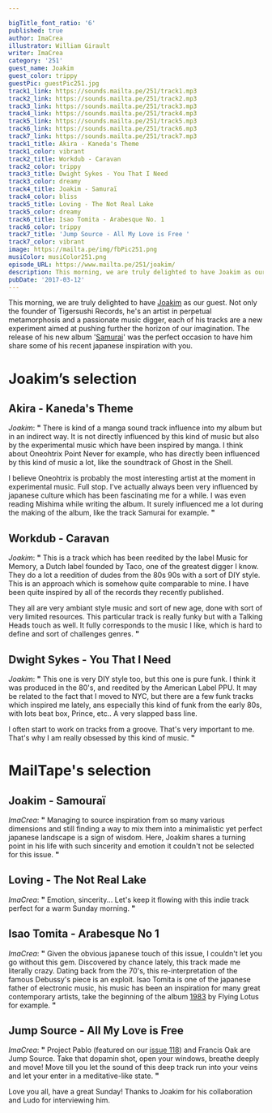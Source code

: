 ```yaml
---

bigTitle_font_ratio: '6'
published: true
author: ImaCrea
illustrator: William Girault
writer: ImaCrea
category: '251'
guest_name: Joakim
guest_color: trippy
guestPic: guestPic251.jpg
track1_link: https://sounds.mailta.pe/251/track1.mp3
track2_link: https://sounds.mailta.pe/251/track2.mp3
track3_link: https://sounds.mailta.pe/251/track3.mp3
track4_link: https://sounds.mailta.pe/251/track4.mp3
track5_link: https://sounds.mailta.pe/251/track5.mp3
track6_link: https://sounds.mailta.pe/251/track6.mp3
track7_link: https://sounds.mailta.pe/251/track7.mp3
track1_title: Akira - Kaneda's Theme
track1_color: vibrant
track2_title: Workdub - Caravan
track2_color: trippy
track3_title: Dwight Sykes - You That I Need
track3_color: dreamy
track4_title: Joakim - Samuraï
track4_color: bliss
track5_title: Loving - The Not Real Lake
track5_color: dreamy
track6_title: Isao Tomita - Arabesque No. 1
track6_color: trippy
track7_title: 'Jump Source - All My Love is Free '
track7_color: vibrant
image: https://mailta.pe/img/fbPic251.png
musiColor: musiColor251.png
episode_URL: https://www.mailta.pe/251/joakim/
description: This morning, we are truly delighted to have Joakim as our guest. Not only the founder of Tigersushi Records, he's an artist in perpetual metamorphosis and a passionate music digger, each of his tracks are a new experiment aimed at pushing further the horizon of our imagination. The release of his new album Samurai was the perfect occasion to have him share some of his recent japanese inspiration with you.
pubDate: '2017-03-12'
---
```

This morning, we are truly delighted to have [Joakim](https://www.facebook.com/joakimbouaziz) as our guest. Not only the founder of Tigersushi Records, he's an artist in perpetual metamorphosis and a passionate music digger, each of his tracks are a new experiment aimed at pushing further the horizon of our imagination. The release of his new album '[Samurai](http://smarturl.it/JoakimSamurai)' was the perfect occasion to have him share some of his recent japanese inspiration with you.

# Joakim’s selection

## Akira - Kaneda's Theme
_Joakim_: **"** There is kind of a manga sound track influence into my album but in an indirect way. It is not directly influenced by this kind of music but also by the experimental music which have been inspired by manga. I think about Oneohtrix Point Never for example, who has directly been influenced by this kind of music a lot, like the soundtrack of Ghost in the Shell. 

I believe Oneohtrix is probably the most interesting artist at the moment in experimental music. Full stop. I've actually always been very influenced by japanese culture which has been fascinating me for a while. I was even reading Mishima while writing the album. It surely influenced me a lot during the making of the album, like the track Samurai for example.  **"** 

## Workdub - Caravan 
_Joakim_: **"** This is a track which has been reedited by the label Music for Memory, a Dutch label founded by Taco, one of the greatest digger I know. They do a lot a reedition of dudes from the 80s 90s with a sort of DIY style. This is an approach which is somehow quite comparable to mine. I have been quite inspired by all of the records they recently published. 

They all are very ambiant style music and sort of new age, done with sort of very limited resources. This particular track is really funky but with a Talking Heads touch as well. It fully corresponds to the music I like, which is hard to define and sort of challenges genres. **"** 

## Dwight Sykes - You That I Need
_Joakim_: **"** This one is very DIY style too, but this one is pure funk. I think it was produced in the 80's, and reedited by the American Label PPU. It may be related to the fact that I moved to NYC, but there are a few funk tracks which inspired me lately, ans especially this kind of funk from the early 80s, with lots beat box, Prince, etc.. A very slapped bass line.

I often start to work on tracks from a groove. That's very important to me. That's why I am really obsessed by this kind of music. **"** 


# MailTape's selection

## Joakim - Samouraï
_ImaCrea_: **"** Managing to source inspiration from so many various dimensions and still finding a way to mix them into a minimalistic yet perfect japanese landscape is a sign of wisdom. Here, Joakim shares a turning point in his life with such sincerity and emotion it couldn't not be selected for this issue. **"**  

## Loving - The Not Real Lake
_ImaCrea_: **"** Emotion, sincerity... Let's keep it flowing with this indie track perfect for a warm Sunday morning. **"** 

## Isao Tomita - Arabesque No 1
_ImaCrea_: **"** Given the obvious japanese touch of this issue, I couldn't let you go without this gem. Discovered by chance lately, this track made me literally crazy. Dating back from the 70's, this re-interpretation of the famous Debussy's piece is an exploit. Isao Tomita is one of the japanese father of electronic music, his music has been an inspiration for many great contemporary artists, take the beginning of the album [1983](https://www.youtube.com/watch?v=jY9wzoJvqYs) by Flying Lotus for example. **"** 

## Jump Source - All My Love is Free
_ImaCrea_: **"** Project Pablo (featured on our [issue 118](https://www.mailta.pe/188/project-pablo/)) and Francis Oak are Jump Source. Take that dopamin shot, open your windows, breathe deeply and move! Move till you let the sound of this deep track run into your veins and let your enter in a meditative-like state. **"** 


Love you all, have a great Sunday! Thanks to Joakim for his collaboration and Ludo for interviewing him.
